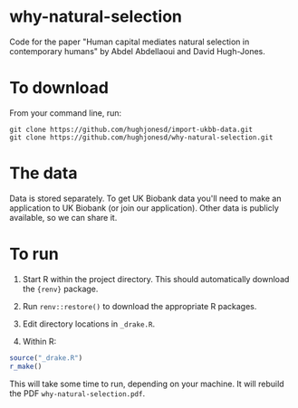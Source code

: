 # why-natural-selection

Code for the paper "Human capital mediates natural selection in 
contemporary humans" by Abdel Abdellaoui and David Hugh-Jones.


# To download

From your command line, run:

```
git clone https://github.com/hughjonesd/import-ukbb-data.git
git clone https://github.com/hughjonesd/why-natural-selection.git
```

# The data

Data is stored separately. To get UK Biobank data you'll need to
make an application to UK Biobank (or join our application). Other data is
publicly available, so we can share it.

# To run

1. Start R within the project directory. This should automatically
   download the `{renv}` package.

2. Run `renv::restore()` to download the appropriate R packages.

3. Edit directory locations in `_drake.R`.

4. Within R:

```r
source("_drake.R")
r_make()
```

This will take some time to run, depending on your machine. It will rebuild
the PDF `why-natural-selection.pdf`.
